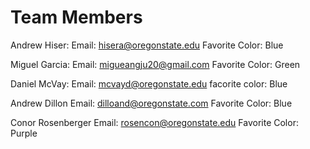 # Team Members
Andrew Hiser:
Email: hisera@oregonstate.edu
Favorite Color: Blue

Miguel Garcia:
Email: migueangju20@gmail.com
Favorite Color: Green


Daniel McVay:
Email: mcvayd@oregonstate.edu
facorite color: Blue

Andrew Dillon
Email: dilloand@oregonstate.com
Favorite Color: Blue

Conor Rosenberger
Email: rosencon@oregonstate.edu
Favorite Color: Purple